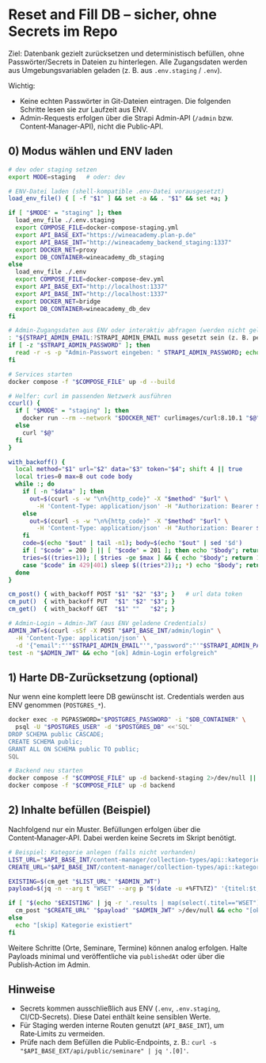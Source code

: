 # Reset and Fill DB – sicher, ohne Secrets im Repo

Ziel: Datenbank gezielt zurücksetzen und deterministisch befüllen, ohne Passwörter/Secrets in Dateien zu hinterlegen. Alle Zugangsdaten werden aus Umgebungsvariablen geladen (z. B. aus `.env.staging` / `.env`).

Wichtig:
- Keine echten Passwörter in Git-Dateien eintragen. Die folgenden Schritte lesen sie zur Laufzeit aus ENV.
- Admin-Requests erfolgen über die Strapi Admin-API (`/admin` bzw. Content‑Manager‑API), nicht die Public‑API.

## 0) Modus wählen und ENV laden

```bash
# dev oder staging setzen
export MODE=staging   # oder: dev

# ENV-Datei laden (shell-kompatible .env-Datei vorausgesetzt)
load_env_file() { [ -f "$1" ] && set -a && . "$1" && set +a; }

if [ "$MODE" = "staging" ]; then
  load_env_file ./.env.staging
  export COMPOSE_FILE=docker-compose-staging.yml
  export API_BASE_EXT="https://wineacademy.plan-p.de"
  export API_BASE_INT="http://wineacademy_backend_staging:1337"
  export DOCKER_NET=proxy
  export DB_CONTAINER=wineacademy_db_staging
else
  load_env_file ./.env
  export COMPOSE_FILE=docker-compose-dev.yml
  export API_BASE_EXT="http://localhost:1337"
  export API_BASE_INT="http://localhost:1337"
  export DOCKER_NET=bridge
  export DB_CONTAINER=wineacademy_db_dev
fi

# Admin-Zugangsdaten aus ENV oder interaktiv abfragen (werden nicht geloggt)
: "${STRAPI_ADMIN_EMAIL:?STRAPI_ADMIN_EMAIL muss gesetzt sein (z. B. per .env.*)}"
if [ -z "$STRAPI_ADMIN_PASSWORD" ]; then
  read -r -s -p "Admin-Passwort eingeben: " STRAPI_ADMIN_PASSWORD; echo
fi

# Services starten
docker compose -f "$COMPOSE_FILE" up -d --build

# Helfer: curl im passenden Netzwerk ausführen
ccurl() {
  if [ "$MODE" = "staging" ]; then
    docker run --rm --network "$DOCKER_NET" curlimages/curl:8.10.1 "$@"
  else
    curl "$@"
  fi
}

with_backoff() {
  local method="$1" url="$2" data="$3" token="$4"; shift 4 || true
  local tries=0 max=8 out code body
  while :; do
    if [ -n "$data" ]; then
      out=$(ccurl -s -w "\n%{http_code}" -X "$method" "$url" \
        -H 'Content-Type: application/json' -H "Authorization: Bearer $token" -d "$data")
    else
      out=$(ccurl -s -w "\n%{http_code}" -X "$method" "$url" \
        -H 'Content-Type: application/json' -H "Authorization: Bearer $token")
    fi
    code=$(echo "$out" | tail -n1); body=$(echo "$out" | sed '$d')
    if [ "$code" = 200 ] || [ "$code" = 201 ]; then echo "$body"; return 0; fi
    tries=$((tries+1)); [ $tries -ge $max ] && { echo "$body"; return 1; }
    case "$code" in 429|401) sleep $((tries*2));; *) echo "$body"; return 1;; esac
  done
}

cm_post() { with_backoff POST "$1" "$2" "$3"; }   # url data token
cm_put()  { with_backoff PUT  "$1" "$2" "$3"; }
cm_get()  { with_backoff GET  "$1" ""   "$2"; }

# Admin-Login → Admin-JWT (aus ENV geladene Credentials)
ADMIN_JWT=$(ccurl -sSf -X POST "$API_BASE_INT/admin/login" \
  -H 'Content-Type: application/json' \
  -d '{"email":"'"$STRAPI_ADMIN_EMAIL"'","password":"'"$STRAPI_ADMIN_PASSWORD"'"}' | jq -r '.data.token')
test -n "$ADMIN_JWT" && echo "[ok] Admin-Login erfolgreich"
```

## 1) Harte DB-Zurücksetzung (optional)

Nur wenn eine komplett leere DB gewünscht ist. Credentials werden aus ENV genommen (`POSTGRES_*`).

```bash
docker exec -e PGPASSWORD="$POSTGRES_PASSWORD" -i "$DB_CONTAINER" \
  psql -U "$POSTGRES_USER" -d "$POSTGRES_DB" <<'SQL'
DROP SCHEMA public CASCADE;
CREATE SCHEMA public;
GRANT ALL ON SCHEMA public TO public;
SQL

# Backend neu starten
docker compose -f "$COMPOSE_FILE" up -d backend-staging 2>/dev/null || \
docker compose -f "$COMPOSE_FILE" up -d backend
```

## 2) Inhalte befüllen (Beispiel)

Nachfolgend nur ein Muster. Befüllungen erfolgen über die Content‑Manager‑API. Dabei werden keine Secrets im Skript benötigt.

```bash
# Beispiel: Kategorie anlegen (falls nicht vorhanden)
LIST_URL="$API_BASE_INT/content-manager/collection-types/api::kategorie.kategorie?page=1&pageSize=100"
CREATE_URL="$API_BASE_INT/content-manager/collection-types/api::kategorie.kategorie"

EXISTING=$(cm_get "$LIST_URL" "$ADMIN_JWT")
payload=$(jq -n --arg t "WSET" --arg p "$(date -u +%FT%TZ)" '{titel:$t, publishedAt:$p}')

if [ "$(echo "$EXISTING" | jq -r '.results | map(select(.titel=="WSET")) | length')" = 0 ]; then
  cm_post "$CREATE_URL" "$payload" "$ADMIN_JWT" >/dev/null && echo "[ok] Kategorie WSET"
else
  echo "[skip] Kategorie existiert"
fi
```

Weitere Schritte (Orte, Seminare, Termine) können analog erfolgen. Halte Payloads minimal und veröffentliche via `publishedAt` oder über die Publish‑Action im Admin.

## Hinweise
- Secrets kommen ausschließlich aus ENV (`.env`, `.env.staging`, CI/CD‑Secrets). Diese Datei enthält keine sensiblen Werte.
- Für Staging werden interne Routen genutzt (`API_BASE_INT`), um Rate‑Limits zu vermeiden.
- Prüfe nach dem Befüllen die Public‑Endpoints, z. B.: `curl -s "$API_BASE_EXT/api/public/seminare" | jq '.[0]'`.

